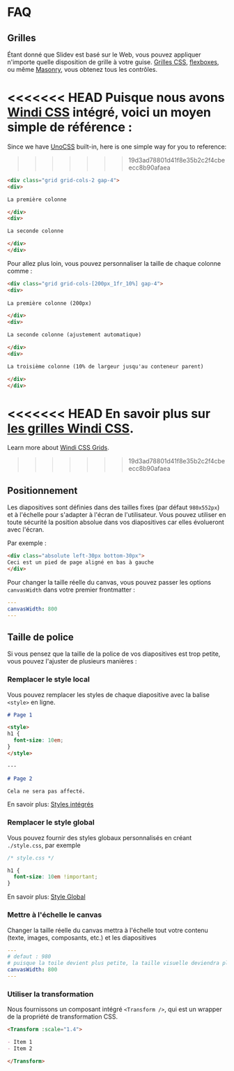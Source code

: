 # FAQ

## Grilles

Étant donné que Slidev est basé sur le Web, vous pouvez appliquer n'importe quelle disposition de grille à votre guise. [Grilles CSS](https://css-tricks.com/snippets/css/complete-guide-grid/), [flexboxes](https://css-tricks.com/snippets/css/a-guide-to-flexbox/), ou même [Masonry](https://css-tricks.com/native-css-masonry-layout-in-css-grid/), vous obtenez tous les contrôles.

<<<<<<< HEAD
Puisque nous avons [Windi CSS](https://windicss.org/) intégré, voici un moyen simple de référence :
=======
Since we have [UnoCSS](https://windicss.org/) built-in, here is one simple way for you to reference:
>>>>>>> 19d3ad78801d41f8e35b2c2f4cbeecc8b90afaea

```html
<div class="grid grid-cols-2 gap-4">
<div>

La première colonne

</div>
<div>

La seconde colonne

</div>
</div>
```

Pour allez plus loin, vous pouvez personnaliser la taille de chaque colonne comme :

```html
<div class="grid grid-cols-[200px_1fr_10%] gap-4">
<div>
    
La première colonne (200px)

</div>
<div>

La seconde colonne (ajustement automatique)

</div>
<div>

La troisième colonne (10% de largeur jusqu'au conteneur parent)

</div>
</div>
```

<<<<<<< HEAD
En savoir plus sur [les grilles Windi CSS](https://windicss.org/utilities/grid.html).
=======
Learn more about [Windi CSS Grids](https://windicss.org/utilities/layout/grid.html).
>>>>>>> 19d3ad78801d41f8e35b2c2f4cbeecc8b90afaea

## Positionnement

Les diapositives sont définies dans des tailles fixes (par défaut `980x552px`) et à l'échelle pour s'adapter à l'écran de l'utilisateur. Vous pouvez utiliser en toute sécurité la position absolue dans vos diapositives car elles évolueront avec l'écran.

Par exemple :

```html
<div class="absolute left-30px bottom-30px">
Ceci est un pied de page aligné en bas à gauche
</div>
```

Pour changer la taille réelle du canvas, vous pouvez passer les options `canvasWidth` dans votre premier frontmatter :

```yaml
---
canvasWidth: 800
---
```

## Taille de police

Si vous pensez que la taille de la police de vos diapositives est trop petite, vous pouvez l'ajuster de plusieurs manières :

### Remplacer le style local

Vous pouvez remplacer les styles de chaque diapositive avec la balise `<style>` en ligne.

```md
# Page 1

<style>
h1 {
  font-size: 10em;
}
</style>

---

# Page 2

Cela ne sera pas affecté.
```

En savoir plus: [Styles intégrés](/guide/syntax.html#embedded-styles)

### Remplacer le style global

Vous pouvez fournir des styles globaux personnalisés en créant `./style.css`, par exemple

```css
/* style.css */ 

h1 {
  font-size: 10em !important;
}
```

En savoir plus: [Style Global](/custom/directory-structure.html#style)

### Mettre à l'échelle le canvas

Changer la taille réelle du canvas mettra à l'échelle tout votre contenu (texte, images, composants, etc.) et les diapositives

```yaml
---
# defaut : 980
# puisque la toile devient plus petite, la taille visuelle deviendra plus grande
canvasWidth: 800
---
```

### Utiliser la transformation

Nous fournissons un composant intégré `<Transform />`, qui est un wrapper de la propriété de transformation CSS.

```md
<Transform :scale="1.4">

- Item 1
- Item 2

</Transform>
```
